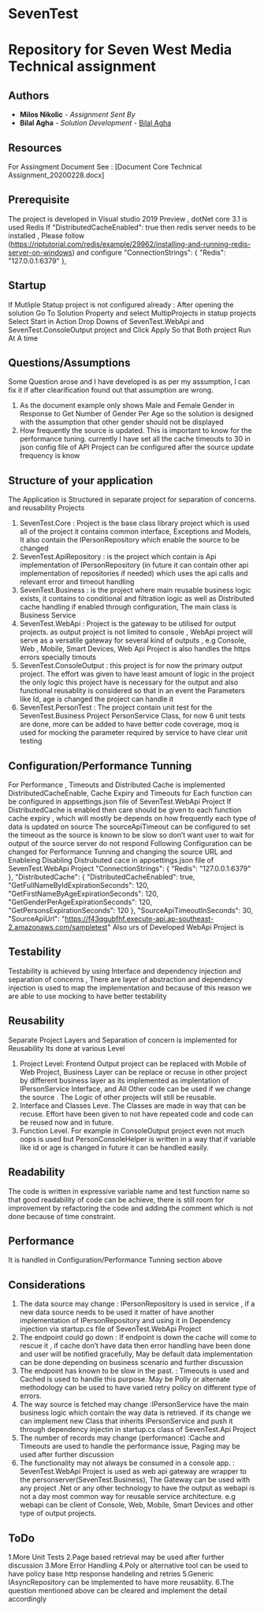 # SevenTest
Repository for Seven West Media Technical assignment 
=====================================================

## Authors

* **Milos Nikolic** - *Assignment Sent By* 
* **Bilal Agha** - *Solution Development* - [Bilal Agha](https://github.com/bilalagha)

## Resources
For Assingment Document See : [Document Core Technical Assignment_20200228.docx]

## Prerequisite
The project is developed in Visual studio 2019 Preview , 
dotNet core 3.1 is used
Redis
If "DistributedCacheEnabled": true then redis server needs to be installed , Please follow (https://riptutorial.com/redis/example/29962/installing-and-running-redis-server-on-windows) and configure 
"ConnectionStrings": {
    "Redis": "127.0.0.1:6379"
  },

## Startup
If Mutliple Statup project is not configured already :
After opening the solution Go To Solution Property and select MultipProjects in statup projects
Select Start in Action Drop Downs of SevenTest.WebApi and SevenTest.ConsoleOutput project and Click Apply So that Both project Run At A time


## Questions/Assumptions
Some Question arose and I have developed is as per my assumption, I can fix it if after clearification found out that assumption are wrong.
1. As the document example only shows Male and Female Gender in Response to Get Number of Gender Per Age so the solution is designed with the assumption that other gender should not be displayed
2. How frequently the source is updated. This is important to know for the performance tuning. currently I have set all the cache timeouts to 30 in json config file of API Project can be configured after the source update frequency is know

## Structure of your application
The Application is Structured in separate project for separation of concerns. and reusability 
Projects
1.	SevenTest.Core : Project is the base class library project which is used all of the project it contains common interface, Exceptions and Models, It also contain the IPersonRepository which enable the source to be changed
2.	SevenTest.ApiRepository : is the project which contain is Api implementation of IPersonRepository (in future it can contain other api implementation of repositories if needed) which uses the api calls and relevant error and timeout handling
3. 	SevenTest.Business : is the project where main reusable business logic exists, it contains to conditional and filtration logic as well as Distributed cache handling if enabled through configuration, The main class is Business Service
4.	SevenTest.WebApi : Project is the gateway to be utilised for output projects. as output project is not limited to console , WebApi project will serve as a versatile gateway for several kind of outputs , e.g Console, Web , Mobile, Smart Devices, Web Api Project is also handles the https errors specially timouts
5.	SevenTest.ConsoleOutput : this project is for now the primary output project. The effort was given to have least amount of logic in the project the only logic this project have is necessary for the output and also functional reusablity is considered so that in an event the Parameters like Id, age is changed the project can handle it
6.	SevenTest.PersonTest : The project contain unit test for the SevenTest.Business Project PersonService Class, for now 6 unit tests are done, more can be added to have better code coverage, moq is used for mocking the parameter required by service to have clear unit testing
	


## Configuration/Performance Tunning
For Performance , Timeouts and Distributed Cache is implemented
DistributedCacheEnable, Cache Expiry and Timeouts for Each function can be configured in appsettings.json file of SevenTest.WebApi Project
If DistributedCache is enabled then care should be given to each function cache expiry , which will mostly be depends on how frequently each type of data is updated on source 
The sourceApiTimeout can be configured to set the timeout as the source is known to be slow so don’t want user to wait for output of the source server do not respond
Following Configuration can be changed for Performance Tunning and changing the source URL and Enableing Disabling Distrubuted cace in appsettings.json file of SevenTest.WebApi Project
"ConnectionStrings": {
    "Redis": "127.0.0.1:6379"
  },
  "DistributedCache": {
    "DistributedCacheEnabled": true,
    "GetFullNameByIdExpirationSeconds": 120,
    "GetFirstNameByAgeExpirationSeconds": 120,
    "GetGenderPerAgeExpirationSeconds": 120,
    "GetPersonsExpirationSeconds": 120
  },
  "SourceApiTimeoutInSeconds": 30,
  "SourceApiUrl": "https://f43qgubfhf.execute-api.ap-southeast-2.amazonaws.com/sampletest"
Also urs of Developed WebApi Project is 





## Testability
Testability is achieved by using Interface and dependency injection and separation of concerns , There are layer of abstraction and dependency injection is used to map the implementation and because of this reason we are able to use mocking to have better testability

## Reusability
Separate Project Layers and Separation of concern is implemented for Reusability 
Its done at various Level
1. Project Level: Frontend Output project can be replaced with Mobile of Web Project, Business Layer can be replace or recuse in other project by different business layer as its implemented as implentation of IPersonService Interface, and All Other code can be used if we change the source . The Logic of other projects will still be reusable.
2. Interface and Classes Leve. The Classes are made in way that can be recuse. Effort have been given to not have repeated code and code can be reused now and in future. 
3. Function Level. For example in ConsoleOutput project even not much oops is used but PersonConsoleHelper is written in a way that if variable like id or age is changed in future it can be handled easily.

## Readability
The code is written in expressive variable name and test function name so that good readability of code can be achieve, there is still room for improvement by refactoring the code and adding the comment which is not done because of time constraint.

## Performance 
It is handled in Configuration/Performance Tunning section above

## Considerations
1.	The data source may change   					: IPersonRepository is used in service , if a new data source needs to be used it matter of have another implementation of IPersonRepository and using it in Dependency injection via startup.cs file of SevenTest.WebApi Project
2.	The endpoint could go down   					: If endpoint is down the cache will come to rescue it , if cache don’t have data then error handling have been done and user will be notified gracefully, May be default data implementation can be done depending on business scenario and further discussion
3.	The endpoint has known to be slow in the past.			: Timeouts is used and Cached is used to handle this purpose. May be Polly or alternate methodology can be used to have varied retry policy on different type of errors.
4.	The way source is fetched may change 				:IPersonService have the main business logic which contain the way data is retrieved. if its change we can implement new  Class that inherits IPersonService and push it through dependency injectin in startup.cs class of SevenTest.Api Project
5.	The number of records may change (performance)			:Cache and Timeouts are used to handle the performance issue, Paging may be used after further discussion
6.	The functionality may not always be consumed in a console app.	: SevenTest.WebApi Project is used as web api gateway are wrapper to the personserver(SevenTest.Business), The Gateway can be used with any project .Net or any other technology to have the output as webapi is not a day most common way for reusable service architecture. e.g webapi can be client of Console, Web, Mobile, Smart Devices and other type of output projects.

## ToDo 
1.More Unit Tests
2.Page based retrieval may be used after further discussion
3.More Error Handling
4.Poly or alternative tool can be used to have policy base http response handeling and retries
5.Generic IAsyncRepository can be implemented to have more reusablity.
6.The question mentioned above can be cleared and implement the detail accordingly
